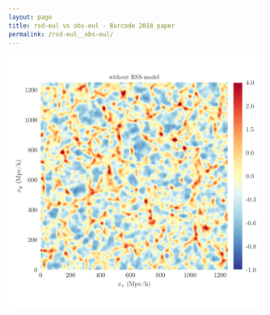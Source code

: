 ```yaml
---
layout: page
title: rsd-eul vs obs-eul - Barcode 2018 paper
permalink: /rsd-eul__obs-eul/
---
```


![rsd-eul vs obs-eul](/wp-content/uploads/2018/09/RSD-eul__OBS-eul.gif)